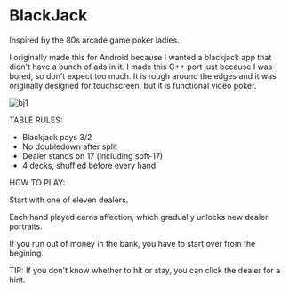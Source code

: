 # BlackJack

Inspired by the 80s arcade game poker ladies. 

I originally made this for Android because I wanted a blackjack app that didn't have a bunch of ads in it. I made this C++ port just because I was bored, so don't expect too much. It is rough around the edges and it was originally designed for touchscreen, but it is functional video poker. 

![bj1](https://github.com/user-attachments/assets/f6f5a12a-58f5-4203-a684-82e18e6946fe)

TABLE RULES:

  - Blackjack pays 3/2
  - No doubledown after split
  - Dealer stands on 17 (including soft-17)
  - 4 decks, shuffled before every hand

HOW TO PLAY:

Start with one of eleven dealers. 

Each hand played earns affection, which gradually unlocks new dealer portraits. 

If you run out of money in the bank, you have to start over from the begining. 

TIP: If you don't know whether to hit or stay, you can click the dealer for a hint. 
